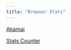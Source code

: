 ```yaml
---
title: "Browser Stats"
---
```


[Akamai](http://www.akamai.com/html/io/io_dataset_v2.html#stat=browser_ver&top=5&type=line&start=20131007&end=20131106)

[Stats Counter](http://gs.statcounter.com/)

